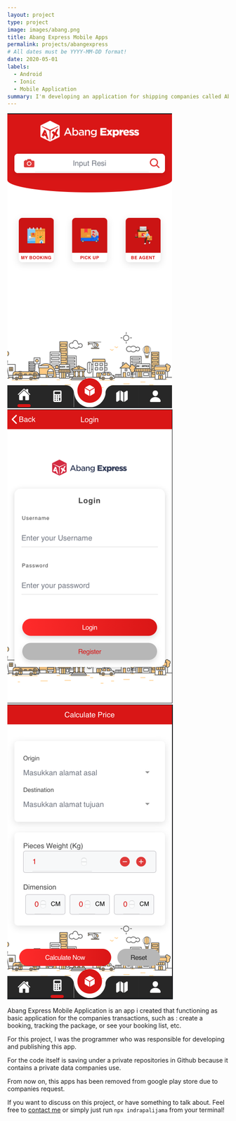 ```yaml
---
layout: project
type: project
image: images/abang.png
title: Abang Express Mobile Apps
permalink: projects/abangexpress
# All dates must be YYYY-MM-DD format!
date: 2020-05-01
labels:
  - Android
  - Ionic
  - Mobile Application
summary: I'm developing an application for shipping companies called Abang Express 
---
```


<div class="ui small rounded images">
  <img class="ui image" src="../images/abang1.png">
  <img class="ui image" src="../images/abang2.png">
  <img class="ui image" src="../images/abang3.png">
</div>

Abang Express Mobile Application is an app i created that functioning as basic application for the companies transactions, such as :  create a booking, tracking the package, or see your booking list, etc.  

For this project, I was the  programmer who was responsible for developing and publishing this app.  

For the code itself is saving under a private repositories in Github because it contains a private data companies use.

From now on, this apps has been removed from google play store due to companies request.

If you want to discuss on this project, or have something to talk about. Feel free to [contact me](indrapalijama.github.io) or simply just run `npx indrapalijama` from your terminal!


